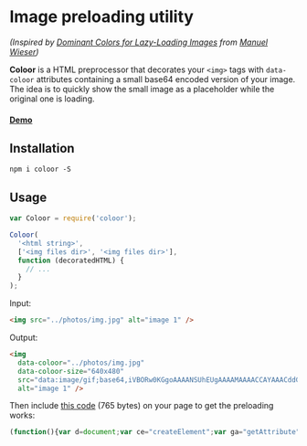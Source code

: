 # Image preloading utility

*(Inspired by [Dominant Colors for Lazy-Loading Images](https://manu.ninja/dominant-colors-for-lazy-loading-images) from [Manuel Wieser](https://twitter.com/manuelwieser))*

**Coloor** is a HTML preprocessor that decorates your `<img>` tags with `data-coloor` attributes containing a small base64 encoded version of your image. The idea is to quickly show the small image as a placeholder while the original one is loading.

#### [Demo](http://krasimir.github.io/coloor/example/)

## Installation

`npm i coloor -S`

## Usage

```js
var Coloor = require('coloor');

Coloor(
  '<html string>',
  ['<img files dir>', '<img files dir>'],
  function (decoratedHTML) {
    // ...
  }
);
```

Input:

```html
<img src="../photos/img.jpg" alt="image 1" />
```

Output:

```html
<img 
  data-coloor="../photos/img.jpg"
  data-coloor-size="640x480" 
  src="data:image/gif;base64,iVBORw0KGgoAAAANSUhEUgAAAAMAAAACCAYAAACddGYaAAAAAklEQVR4AewaftIAAAAjSURBVAEaAOX/Ab24tf+42PMA09zsAAL6+fkACwH3AOPq8QDUQg74d7o9lAAAAABJRU5ErkJggg=="
  alt="image 1" />
```

Then include [this code](https://github.com/krasimir/coloor/blob/master/lib/coloor.min.js) (765 bytes) on your page to get the preloading works:

```js
(function(){var d=document;var ce="createElement";var ga="getAttribute";function isCanvasSupported(){var elem=d[ce]("canvas");return!!(elem.getContext&&elem.getContext("2d"))}function preload(image){var src,pi,li,w,h,size;if(!isCanvasSupported()){image.src=src;return}src=image[ga]("data-coloor");size=image[ga]("data-coloor-size").split("x");w=parseInt(size[0]);h=parseInt(size[1]);pi=new Image;li=new Image;pi.onload=function(){var canvas=d[ce]("canvas");var ctx=canvas.getContext("2d");canvas.width=w;canvas.height=h;ctx.drawImage(pi,0,0,w,h);image.src=canvas.toDataURL("image/png")};pi.src=image[ga]("src");li.onload=function(){image.src=src};li.src=src}var images=d.querySelectorAll("img[data-coloor]");for(var i=0;i<images.length;i++){preload(images[i])}})();
```

